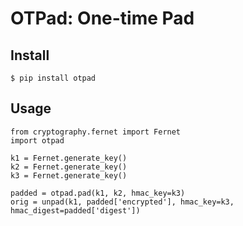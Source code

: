 # OTPad: One-time Pad

## Install

```
$ pip install otpad
```

## Usage

```
from cryptography.fernet import Fernet
import otpad

k1 = Fernet.generate_key()
k2 = Fernet.generate_key()
k3 = Fernet.generate_key()

padded = otpad.pad(k1, k2, hmac_key=k3)
orig = unpad(k1, padded['encrypted'], hmac_key=k3, hmac_digest=padded['digest'])
```